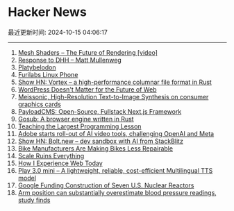 # Hacker News

最近更新时间: 2024-10-15 04:06:17

--- 
1. [Mesh Shaders – The Future of Rendering [video]](https://www.youtube.com/watch?v=3EMdMD1PsgY) 
2. [Response to DHH – Matt Mullenweg](https://ma.tt/2024/10/on-dhh/) 
3. [Platybelodon](https://en.wikipedia.org/wiki/Platybelodon) 
4. [Furilabs Linux Phone](https://furilabs.com/shop/flx1/) 
5. [Show HN: Vortex – a high-performance columnar file format in Rust](https://github.com/spiraldb/vortex) 
6. [WordPress Doesn't Matter for the Future of Web](https://molodtsov.me/2024/10/wordpress-doesnt-matter-for-the-future-of-web/) 
7. [Meissonic, High-Resolution Text-to-Image Synthesis on consumer graphics cards](https://arxiv.org/abs/2410.08261) 
8. [PayloadCMS: Open-Source, Fullstack Next.js Framework](https://github.com/payloadcms/payload) 
9. [Gosub: A browser engine written in Rust](https://github.com/gosub-io/gosub-engine) 
10. [Teaching the Largest Programming Lesson](https://mathspp.com/blog/teaching-the-worlds-largest-programming-lesson) 
11. [Adobe starts roll-out of AI video tools, challenging OpenAI and Meta](https://www.reuters.com/technology/artificial-intelligence/adobe-starts-roll-out-ai-video-tools-challenging-openai-meta-2024-10-14/) 
12. [Show HN: Bolt.new – dev sandbox with AI from StackBlitz](https://bolt.new/) 
13. [Bike Manufacturers Are Making Bikes Less Repairable](https://www.ifixit.com/News/101675/bike-manufacturers-are-making-bikes-less-repairable) 
14. [Scale Ruins Everything](https://coldwaters.substack.com/p/scale-ruins-everything) 
15. [How I Experience Web Today](https://how-i-experience-web-today.com) 
16. [Play 3.0 mini – A lightweight, reliable, cost-efficient Multilingual TTS model](https://play.ht/news/introducing-play-3-0-mini/) 
17. [Google Funding Construction of Seven U.S. Nuclear Reactors](https://www.wsj.com/business/energy-oil/google-nuclear-power-artificial-intelligence-87966624) 
18. [Arm position can substantially overestimate blood pressure readings, study finds](https://medicalxpress.com/news/2024-10-commonly-arm-positions-substantially-overestimate.html) 
